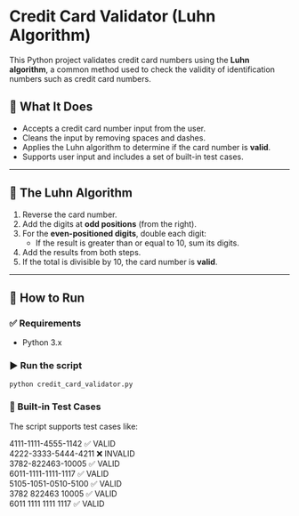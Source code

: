 # Credit Card Validator (Luhn Algorithm)

This Python project validates credit card numbers using the **Luhn algorithm**, a common method used to check the validity of identification numbers such as credit card numbers.

## 🧠 What It Does

- Accepts a credit card number input from the user.
- Cleans the input by removing spaces and dashes.
- Applies the Luhn algorithm to determine if the card number is **valid**.
- Supports user input and includes a set of built-in test cases.

---

## 📜 The Luhn Algorithm

1. Reverse the card number.
2. Add the digits at **odd positions** (from the right).
3. For the **even-positioned digits**, double each digit:
   - If the result is greater than or equal to 10, sum its digits.
4. Add the results from both steps.
5. If the total is divisible by 10, the card number is **valid**.

---

## 🚀 How to Run

### ✅ Requirements

- Python 3.x

### ▶️ Run the script

```bash
python credit_card_validator.py
```

### 🧪 Built-in Test Cases

The script supports test cases like:

4111-1111-4555-1142 ✅ VALID </br>
4222-3333-5444-4211 ❌ INVALID </br>
3782-822463-10005   ✅ VALID </br>
6011-1111-1111-1117 ✅ VALID </br>
5105-1051-0510-5100 ✅ VALID </br>
3782 822463 10005   ✅ VALID </br>
6011 1111 1111 1117 ✅ VALID </br>

